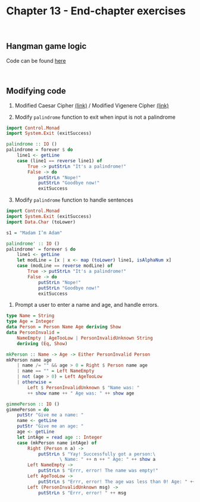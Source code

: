 # Chapter 13 - End-chapter exercises
</br>

## Hangman game logic

Code can be found [here](https://github.com/lokdao/haskell-programming-from-first-principles/blob/main/chapter13/hello/hangman)

</br>

## Modifying code
1. Modified Caesar Cipher [(link)](https://github.com/lokdao/haskell-programming-from-first-principles/blob/main/chapter13/caesar-cipher.hs) / Modified Vigenere Cipher [(link)](https://github.com/lokdao/haskell-programming-from-first-principles/blob/main/chapter13/vigenere-cipher.hs)

2. Modify `palindrome` function to exit when input is not a palindrome   
```haskell
import Control.Monad
import System.Exit (exitSuccess)

palindrome :: IO () 
palindrome = forever $ do
    line1 <- getLine
    case (line1 == reverse line1) of
        True -> putStrLn "It's a palindrome!" 
        False -> do
            putStrLn "Nope!"
            putStrLn "Goodbye now!"
            exitSuccess
```

3. Modify `palindrome` function to handle sentences   
```haskell
import Control.Monad
import System.Exit (exitSuccess)
import Data.Char (toLower)

s1 = "Madam I’m Adam"

palindrome' :: IO () 
palindrome' = forever $ do
    line1 <- getLine
    let modLine = [x | x <- map (toLower) line1, isAlphaNum x]
    case (modLine == reverse modLine) of
        True -> putStrLn "It's a palindrome!" 
        False -> do
            putStrLn "Nope!"
            putStrLn "Goodbye now!"
            exitSuccess
```

1. Prompt a user to enter a name and age, and handle errors.   
```haskell
type Name = String
type Age = Integer
data Person = Person Name Age deriving Show
data PersonInvalid = 
    NameEmpty | AgeTooLow | PersonInvalidUnknown String 
    deriving (Eq, Show)

mkPerson :: Name -> Age -> Either PersonInvalid Person 
mkPerson name age
    | name /= "" && age > 0 = Right $ Person name age
    | name == "" = Left NameEmpty
    | not (age > 0) = Left AgeTooLow 
    | otherwise =
        Left $ PersonInvalidUnknown $ "Name was: " 
        ++ show name ++ " Age was: " ++ show age

gimmePerson :: IO () 
gimmePerson = do
    putStr "Give me a name: "
    name <- getLine
    putStr "Give me an age: "
    age <- getLine
    let intAge = read age :: Integer
    case (mkPerson name intAge) of
        Right (Person n a) -> 
            putStrLn $ "Yay! Successfully got a person:\
                    \ Name: " ++ n ++ " Age: " ++ show a
        Left NameEmpty -> 
            putStrLn $ "Errr, error! The name was empty!"
        Left AgeTooLow ->
            putStrLn $ "Errr, error! The age was less than 0! Age: " ++ age 
        Left (PersonInvalidUnknown msg) ->
            putStrLn $ "Errr, error! " ++ msg
```